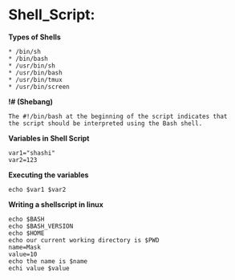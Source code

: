 # Shell_Script:
**Types of Shells**

```
* /bin/sh
* /bin/bash
* /usr/bin/sh
* /usr/bin/bash
* /usr/bin/tmux
* /usr/bin/screen
```
**!# (Shebang)**
```
The #!/bin/bash at the beginning of the script indicates that
the script should be interpreted using the Bash shell.
```

**Variables in Shell Script**
```
var1="shashi"
var2=123
```
**Executing the variables**
```
echo $var1 $var2
```

**Writing a shellscript in linux**
```
echo $BASH
echo $BASH_VERSION
echo $HOME
echo our current working directory is $PWD
name=Mask
value=10
echo the name is $name
echi value $value
```
